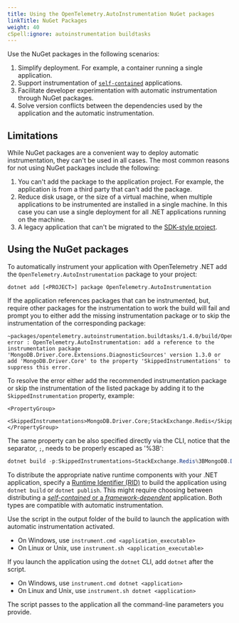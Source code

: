 ```yaml
---
title: Using the OpenTelemetry.AutoInstrumentation NuGet packages
linkTitle: NuGet Packages
weight: 40
cSpell:ignore: autoinstrumentation buildtasks
---
```


Use the NuGet packages in the following scenarios:

1. Simplify deployment. For example, a container running a single application.
1. Support instrumentation of
   [`self-contained`](https://learn.microsoft.com/en-us/dotnet/core/deploying/#publish-self-contained)
   applications.
1. Facilitate developer experimentation with automatic instrumentation through
   NuGet packages.
1. Solve version conflicts between the dependencies used by the application and
   the automatic instrumentation.

## Limitations

While NuGet packages are a convenient way to deploy automatic instrumentation,
they can't be used in all cases. The most common reasons for not using NuGet
packages include the following:

1. You can't add the package to the application project. For example, the
   application is from a third party that can't add the package.
1. Reduce disk usage, or the size of a virtual machine, when multiple
   applications to be instrumented are installed in a single machine. In this
   case you can use a single deployment for all .NET applications running on the
   machine.
1. A legacy application that can't be migrated to the
   [SDK-style project](https://learn.microsoft.com/en-us/nuget/resources/check-project-format#check-the-project-format).

## Using the NuGet packages

To automatically instrument your application with OpenTelemetry .NET add the
`OpenTelemetry.AutoInstrumentation` package to your project:

```terminal
dotnet add [<PROJECT>] package OpenTelemetry.AutoInstrumentation
```

If the application references packages that can be instrumented, but, require
other packages for the instrumentation to work the build will fail and prompt
you to either add the missing instrumentation package or to skip the
instrumentation of the corresponding package:

```terminal
~packages/opentelemetry.autoinstrumentation.buildtasks/1.4.0/build/OpenTelemetry.AutoInstrumentation.BuildTasks.targets(29,5): error : OpenTelemetry.AutoInstrumentation: add a reference to the instrumentation package 'MongoDB.Driver.Core.Extensions.DiagnosticSources' version 1.3.0 or add 'MongoDB.Driver.Core' to the property 'SkippedInstrumentations' to suppress this error.
```

To resolve the error either add the recommended instrumentation package or skip
the instrumentation of the listed package by adding it to the
`SkippedInstrumentation` property, example:

```csproj
<PropertyGroup>
   <SkippedInstrumentations>MongoDB.Driver.Core;StackExchange.Redis</SkippedInstrumentations>
</PropertyGroup>
```

The same property can be also specified directly via the CLI, notice that the
separator, `;`, needs to be properly escaped as '%3B':

```powershell
dotnet build -p:SkippedInstrumentations=StackExchange.Redis%3BMongoDB.Driver.Core
```

To distribute the appropriate native runtime components with your .NET
application, specify a
[Runtime Identifier (RID)](https://learn.microsoft.com/en-us/dotnet/core/rid-catalog)
to build the application using `dotnet build` or `dotnet publish`. This might
require choosing between distributing a
[_self-contained_ or a _framework-dependent_](https://learn.microsoft.com/en-us/dotnet/core/deploying/)
application. Both types are compatible with automatic instrumentation.

Use the script in the output folder of the build to launch the application with
automatic instrumentation activated.

- On Windows, use `instrument.cmd <application_executable>`
- On Linux or Unix, use `instrument.sh <application_executable>`

If you launch the application using the `dotnet` CLI, add `dotnet` after the
script.

- On Windows, use `instrument.cmd dotnet <application>`
- On Linux and Unix, use `instrument.sh dotnet <application>`

The script passes to the application all the command-line parameters you
provide.
